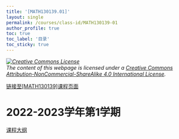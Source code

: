 ```yaml
---
title: '[MATH130139.01]'
layout: single
permalink: /courses/class-id/MATH130139-01
author_profile: true
toc: true
toc_label: '目录'
toc_sticky: true
---
```


<div class='notice--warning'>
<p><i><a rel='license' href='http://creativecommons.org/licenses/by-nc-sa/4.0/'><img alt='Creative Commons License' style='border-width:0' src='https://i.creativecommons.org/l/by-nc-sa/4.0/88x31.png' /></a><br /> The content of this webpage is licensed under a <a rel='license' href='http://creativecommons.org/licenses/by-nc-sa/4.0/'>Creative Commons Attribution-NonCommercial-ShareAlike 4.0 International License</a>.</i></p>
</div>

<a href='https://fdu-math.github.io/courses/MATH130139'>链接至[MATH130139]课程页面<a>

# 2022-2023学年第1学期

<a href='https://fdu-math.github.io/assets/docs/courses/MATH130139.01-2022-2023-1 (Encrypted).pdf'>课程大纲</a>